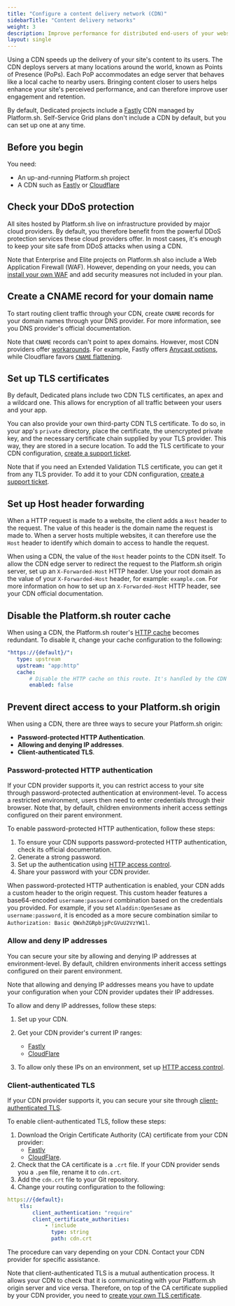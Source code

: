 ```yaml
---
title: "Configure a content delivery network (CDN)"
sidebarTitle: "Content delivery networks"
weight: 3
description: Improve performance for distributed end-users of your website with a content delivery network (CDN).
layout: single
---
```

 
Using a CDN speeds up the delivery of your site's content to its users.
The CDN deploys servers at many locations around the world, known as Points of Presence (PoPs).
Each PoP accommodates an edge server that behaves like a local cache to nearby users.
Bringing content closer to users helps enhance your site's perceived performance,
and can therefore improve user engagement and retention.
 
By default, Dedicated projects include a [Fastly](./fastly.md) CDN managed by Platform.sh.
Self-Service Grid plans don't include a CDN by default, but you can set up one at any time.

## Before you begin

You need:

- An up-and-running Platform.sh project
- A CDN such as [Fastly](./fastly.md) or [Cloudflare](./cloudflare.md)

## Check your DDoS protection

All sites hosted by Platform.sh live on infrastructure provided by major cloud providers.
By default, you therefore benefit from the powerful DDoS protection services these cloud providers offer.
In most cases, it's enough to keep your site safe from DDoS attacks when using a CDN.

Note that Enterprise and Elite projects on Platform.sh also include a Web Application Firewall (WAF).
However, depending on your needs, you can [install your own WAF](../../security/waf.md) 
and add security measures not included in your plan.  

## Create a CNAME record for your domain name

To start routing client traffic through your CDN,
create `CNAME` records for your domain names through your DNS provider.
For more information, see you DNS provider's official documentation.

Note that `CNAME` records can't point to apex domains.
However, most CDN providers offer [workarounds](../steps/dns.md#handling-apex-domains). 
For example, Fastly offers [Anycast options](https://docs.fastly.com/en/guides/using-fastly-with-apex-domains), 
while Cloudflare favors [`CNAME` flattening](https://developers.cloudflare.com/dns/additional-options/cname-flattening/).

## Set up TLS certificates

By default, Dedicated plans include two CDN TLS certificates, an apex and a wildcard one.
This allows for encryption of all traffic between your users and your app. 

You can also provide your own third-party CDN TLS certificate.
To do so, in your app's `private` directory,
place the certificate, the unencrypted private key, 
and the necessary certificate chain supplied by your TLS provider. 
This way, they are stored in a secure location. 
To add the TLS certificate to your CDN configuration, 
[create a support ticket](../../overview/get-support.md#create-a-support-ticket).

Note that if you need an Extended Validation TLS certificate, you can get it from any TLS provider. 
To add it to your CDN configuration, [create a support ticket](../../overview/get-support.md#create-a-support-ticket).

## Set up Host header forwarding

When a HTTP request is made to a website, the client adds a `Host` header to the request. 
The value of this header is the domain name the request is made to. 
When a server hosts multiple websites, 
it can therefore use the `Host` header to identify which domain to access to handle the request.

When using a CDN, the value of the `Host` header points to the CDN itself. 
To allow the CDN edge server to redirect the request to the Platform.sh origin server,
set up an `X-Forwarded-Host` HTTP header. 
Use your root domain as the value of your `X-Forwarded-Host` header, 
for example: `example.com`.
For more information on how to set up an `X-Forwarded-Host` HTTP header, 
see your CDN official documentation.

## Disable the Platform.sh router cache
 
When using a CDN, the Platform.sh router's [HTTP cache](../../define-routes/cache.md) becomes redundant.
To disable it, change your cache configuration to the following:
 
```yaml {location=".platform/routes.yaml"}
"https://{default}/":
   type: upstream
   upstream: "app:http"
   cache:
       # Disable the HTTP cache on this route. It's handled by the CDN instead.
       enabled: false
```
 
## Prevent direct access to your Platform.sh origin
 
When using a CDN, there are three ways to secure your Platform.sh origin:
 
- **Password-protected HTTP Authentication**.
- **Allowing and denying IP addresses**.
- **Client-authenticated TLS**.
 
### Password-protected HTTP authentication
 
If your CDN provider supports it, you can restrict access to your site 
through password-protected authentication at environment-level.
To access a restricted environment, users then need to enter credentials through their browser.
Note that, by default, children environments inherit access settings configured on their parent environment.

To enable password-protected HTTP authentication, 
follow these steps:
 
1. To ensure your CDN supports password-protected HTTP authentication, 
   check its official documentation.
2. Generate a strong password.
3. Set up the authentication using [HTTP access control](../../environments/http-access-control.md#use-a-username-and-password).
4. Share your password with your CDN provider.

When password-protected HTTP authentication is enabled,
your CDN adds a custom header to the origin request.
This custom header features a base64-encoded `username:password` combination based on the credentials you provided.
For example, if you set `Aladdin:OpenSesame` as `username:password`, 
it is encoded as a more secure combination similar to `Authorization: Basic QWxhZGRpbjpPcGVuU2VzYW1l`.
 
### Allow and deny IP addresses
 
You can secure your site by allowing and denying IP addresses at environment-level.
By default, children environments inherit access settings configured on their parent environment.
 
Note that allowing and denying IP addresses means you have to update your configuration 
when your CDN provider updates their IP addresses.
 
To allow and deny IP addresses, follow these steps:
 
1. Set up your CDN.
2. Get your CDN provider's current IP ranges:
   - [Fastly](https://docs.fastly.com/en/guides/accessing-fastlys-ip-ranges) 
   - [CloudFlare](https://www.cloudflare.com/ips/)
 
3. To allow only these IPs on an environment, 
   set up [HTTP access control](../../environments/http-access-control.md#filter-ip-addresses).
 
### Client-authenticated TLS
 
If your CDN provider supports it, 
you can secure your site through [client-authenticated TLS](../../define-routes/https.md#client-authenticated-tls).

To enable client-authenticated TLS, follow these steps:
 
1. Download the Origin Certificate Authority (CA) certificate from your CDN provider:
   - [Fastly](https://docs.fastly.com/products/waf-tuning-plus-package#authenticated-tls-to-origin)
   - [CloudFlare](https://developers.cloudflare.com/ssl/origin-configuration/authenticated-origin-pull/set-up/#zone-level--cloudflare-certificate).
2. Check that the CA certificate is a `.crt` file.
   If your CDN provider sends you a `.pem` file, rename it to `cdn.crt`.
3. Add the `cdn.crt` file to your Git repository.
4. Change your routing configuration to the following:

  ```yaml {location=".platform/routes.yaml"}
  https://{default}:
      tls:
          client_authentication: "require"
          client_certificate_authorities:
              - !include
                type: string
                path: cdn.crt
  ```

The procedure can vary depending on your CDN.
Contact your CDN provider for specific assistance.

Note that client-authenticated TLS is a mutual authentication process.
It allows your CDN to check that it is communicating with your Platform.sh origin server
and vice versa.
Therefore, on top of the CA certificate supplied by your CDN provider,
you need to [create your own TLS certificate](../../define-routes/https.md#lets-encrypt).